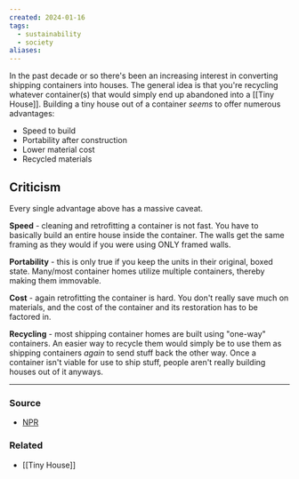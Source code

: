 ```yaml
---
created: 2024-01-16
tags:
  - sustainability
  - society
aliases:
---
```

In the past decade or so there's been an increasing interest in converting shipping containers into houses. The general idea is that you're recycling whatever container(s) that would simply end up abandoned into a [[Tiny House]]. Building a tiny house out of a container *seems* to offer numerous advantages:

- Speed to build
- Portability after construction 
- Lower material cost
- Recycled materials

## Criticism
Every single advantage above has a massive caveat. 

**Speed** - cleaning and retrofitting a container is not fast. You have to basically build an entire house inside the container. The walls get the same framing as they would if you were using ONLY framed walls. 

**Portability** - this is only true if you keep the units in their original, boxed state. Many/most container homes utilize multiple containers, thereby making them immovable.

**Cost** - again retrofitting the container is hard. You don't really save much on materials, and the cost of the container and its restoration has to be factored in. 

**Recycling** - most shipping container homes are built using "one-way" containers. An easier way to recycle them would simply be to use them as shipping containers *again* to send stuff back the other way. Once a container isn't viable for use to ship stuff, people aren't really building houses out of it anyways. 

---
### Source
- [NPR](https://www.npr.org/2024/01/15/1223259540/shipping-container-building-environment)

### Related
- [[Tiny House]]